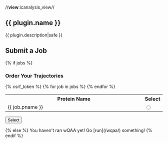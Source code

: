 //__view__:icanalysis_view//
<h2>{{ plugin.name }}</h2>

{{ plugin.description|safe }}

<h2>Submit a Job</h2>

{% if jobs %}
<h3>Order Your Trajectories</h3>
<form action = "" method="post">
{% csrf_token %}
<table style="width:100%">
  <col width="93%">
  <col width="7%">
  <tr>
    <th>Protein Name</th>
    <th>Select</th>
  </tr>
  {% for job in jobs %}
  <tr>
    <td>{{ job.pname }}</td>
    <td>
        <input type="radio" name="job" value="{{ job.jobid }}"><br>
        </td>
  </tr>
  {% endfor %}
</table>
<input type="submit" name="job_selected" value="Select">
</form>
{% else %}
You haven't ran wQAA yet! Go [run](/wqaa/) something!
{% endif %}
